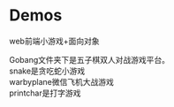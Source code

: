 # Demos
web前端小游戏+面向对象

Gobang文件夹下是五子棋双人对战游戏平台。<br>
snake是贪吃蛇小游戏<br>
warbyplane微信飞机大战游戏<br>
printchar是打字游戏<br>
